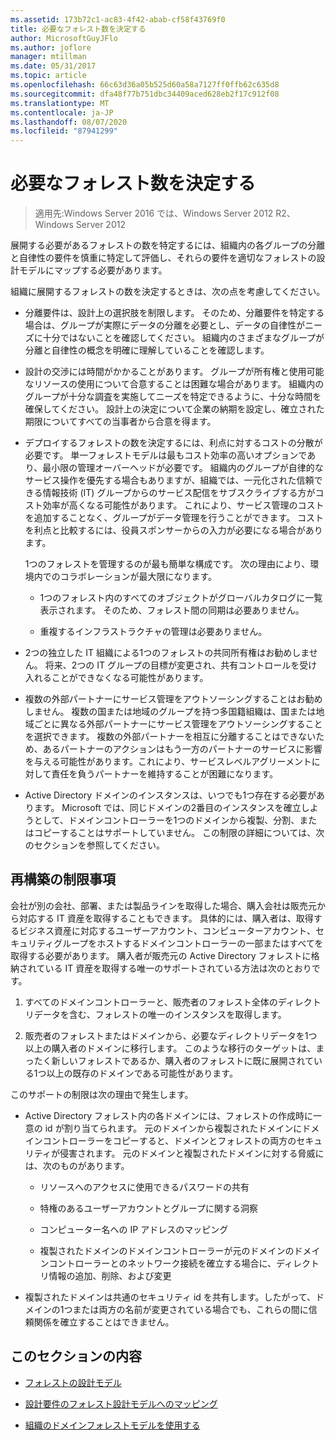 ```yaml
---
ms.assetid: 173b72c1-ac83-4f42-abab-cf58f43769f0
title: 必要なフォレスト数を決定する
author: MicrosoftGuyJFlo
ms.author: joflore
manager: mtillman
ms.date: 05/31/2017
ms.topic: article
ms.openlocfilehash: 66c63d36a05b525d60a58a7127ff0ffb62c635d8
ms.sourcegitcommit: dfa48f77b751dbc34409aced628eb2f17c912f08
ms.translationtype: MT
ms.contentlocale: ja-JP
ms.lasthandoff: 08/07/2020
ms.locfileid: "87941299"
---
```

# <a name="determining-the-number-of-forests-required"></a>必要なフォレスト数を決定する

>適用先:Windows Server 2016 では、Windows Server 2012 R2、Windows Server 2012

展開する必要があるフォレストの数を特定するには、組織内の各グループの分離と自律性の要件を慎重に特定して評価し、それらの要件を適切なフォレストの設計モデルにマップする必要があります。

組織に展開するフォレストの数を決定するときは、次の点を考慮してください。

-   分離要件は、設計上の選択肢を制限します。 そのため、分離要件を特定する場合は、グループが実際にデータの分離を必要とし、データの自律性がニーズに十分ではないことを確認してください。 組織内のさまざまなグループが分離と自律性の概念を明確に理解していることを確認します。

-   設計の交渉には時間がかかることがあります。 グループが所有権と使用可能なリソースの使用について合意することは困難な場合があります。 組織内のグループが十分な調査を実施してニーズを特定できるように、十分な時間を確保してください。 設計上の決定について企業の納期を設定し、確立された期限についてすべての当事者から合意を得ます。

-   デプロイするフォレストの数を決定するには、利点に対するコストの分散が必要です。 単一フォレストモデルは最もコスト効率の高いオプションであり、最小限の管理オーバーヘッドが必要です。 組織内のグループが自律的なサービス操作を優先する場合もありますが、組織では、一元化された信頼できる情報技術 (IT) グループからのサービス配信をサブスクライブする方がコスト効率が高くなる可能性があります。 これにより、サービス管理のコストを追加することなく、グループがデータ管理を行うことができます。 コストを利点と比較するには、役員スポンサーからの入力が必要になる場合があります。

    1つのフォレストを管理するのが最も簡単な構成です。 次の理由により、環境内でのコラボレーションが最大限になります。

    -   1つのフォレスト内のすべてのオブジェクトがグローバルカタログに一覧表示されます。 そのため、フォレスト間の同期は必要ありません。

    -   重複するインフラストラクチャの管理は必要ありません。

-   2つの独立した IT 組織による1つのフォレストの共同所有権はお勧めしません。 将来、2つの IT グループの目標が変更され、共有コントロールを受け入れることができなくなる可能性があります。

-   複数の外部パートナーにサービス管理をアウトソーシングすることはお勧めしません。 複数の国または地域のグループを持つ多国籍組織は、国または地域ごとに異なる外部パートナーにサービス管理をアウトソーシングすることを選択できます。 複数の外部パートナーを相互に分離することはできないため、あるパートナーのアクションはもう一方のパートナーのサービスに影響を与える可能性があります。これにより、サービスレベルアグリーメントに対して責任を負うパートナーを維持することが困難になります。

-   Active Directory ドメインのインスタンスは、いつでも1つ存在する必要があります。 Microsoft では、同じドメインの2番目のインスタンスを確立しようとして、ドメインコントローラーを1つのドメインから複製、分割、またはコピーすることはサポートしていません。 この制限の詳細については、次のセクションを参照してください。

## <a name="restructuring-limitations"></a>再構築の制限事項
会社が別の会社、部署、または製品ラインを取得した場合、購入会社は販売元から対応する IT 資産を取得することもできます。 具体的には、購入者は、取得するビジネス資産に対応するユーザーアカウント、コンピューターアカウント、セキュリティグループをホストするドメインコントローラーの一部またはすべてを取得する必要があります。 購入者が販売元の Active Directory フォレストに格納されている IT 資産を取得する唯一のサポートされている方法は次のとおりです。

1.  すべてのドメインコントローラーと、販売者のフォレスト全体のディレクトリデータを含む、フォレストの唯一のインスタンスを取得します。

2.  販売者のフォレストまたはドメインから、必要なディレクトリデータを1つ以上の購入者のドメインに移行します。 このような移行のターゲットは、まったく新しいフォレストであるか、購入者のフォレストに既に展開されている1つ以上の既存のドメインである可能性があります。

このサポートの制限は次の理由で発生します。

-   Active Directory フォレスト内の各ドメインには、フォレストの作成時に一意の id が割り当てられます。 元のドメインから複製されたドメインにドメインコントローラーをコピーすると、ドメインとフォレストの両方のセキュリティが侵害されます。 元のドメインと複製されたドメインに対する脅威には、次のものがあります。

    -   リソースへのアクセスに使用できるパスワードの共有

    -   特権のあるユーザーアカウントとグループに関する洞察

    -   コンピューター名への IP アドレスのマッピング

    -   複製されたドメインのドメインコントローラーが元のドメインのドメインコントローラーとのネットワーク接続を確立する場合に、ディレクトリ情報の追加、削除、および変更

-   複製されたドメインは共通のセキュリティ id を共有します。したがって、ドメインの1つまたは両方の名前が変更されている場合でも、これらの間に信頼関係を確立することはできません。

## <a name="in-this-section"></a>このセクションの内容

-   [フォレストの設計モデル](/previous-versions/windows/it-pro/windows-server-2008-R2-and-2008/cc770439(v=ws.10))

-   [設計要件のフォレスト設計モデルへのマッピング](Forest-Design-Models.md)

-   [組織のドメインフォレストモデルを使用する](../../ad-ds/plan/Using-the-Organizational-Domain-Forest-Model.md)

